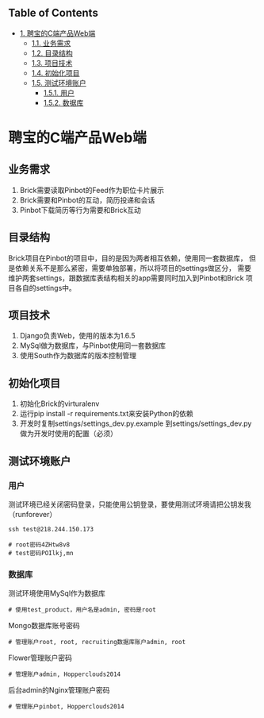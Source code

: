 <div id="table-of-contents">
<h2>Table of Contents</h2>
<div id="text-table-of-contents">
<ul>
<li><a href="#sec-1">1. 聘宝的C端产品Web端</a>
<ul>
<li><a href="#sec-1-1">1.1. 业务需求</a></li>
<li><a href="#sec-1-2">1.2. 目录结构</a></li>
<li><a href="#sec-1-3">1.3. 项目技术</a></li>
<li><a href="#sec-1-4">1.4. 初始化项目</a></li>
<li><a href="#sec-1-5">1.5. 测试环境账户</a>
<ul>
<li><a href="#sec-1-5-1">1.5.1. 用户</a></li>
<li><a href="#sec-1-5-2">1.5.2. 数据库</a></li>
</ul>
</li>
</ul>
</li>
</ul>
</div>
</div>

# 聘宝的C端产品Web端

## 业务需求

1.  Brick需要读取Pinbot的Feed作为职位卡片展示
2.  Brick需要和Pinbot的互动，简历投递和会话
3.  Pinbot下载简历等行为需要和Brick互动

## 目录结构

Brick项目在Pinbot的项目中，目的是因为两者相互依赖，使用同一套数据库，
但是依赖关系不是那么紧密，需要单独部署，所以将项目的settings做区分，
需要维护两套settings，跟数据库表结构相关的app需要同时加入到Pinbot和Brick
项目各自的settings中。

## 项目技术

1.  Django负责Web，使用的版本为1.6.5
2.  MySql做为数据库，与Pinbot使用同一套数据库
3.  使用South作为数据库的版本控制管理

## 初始化项目

1.  初始化Brick的virturalenv
2.  运行pip install -r requirements.txt来安装Python的依赖
3.  开发时复制settings/settings\_dev.py.example 到settings/settings\_dev.py做为开发时使用的配置（必须）

## 测试环境账户

### 用户

测试环境已经关闭密码登录，只能使用公钥登录，要使用测试环境请把公钥发我（runforever）

    ssh test@218.244.150.173

    # root密码4ZHtw8v8
    # test密码POIlkj,mn

### 数据库

测试环境使用MySql作为数据库

    # 使用test_product，用户名是admin, 密码是root

Mongo数据库账号密码

    # 管理账户root, root, recruiting数据库账户admin, root

Flower管理账户密码

    # 管理账户admin, Hopperclouds2014


后台admin的Nginx管理账户密码

    # 管理账户pinbot, Hopperclouds2014
